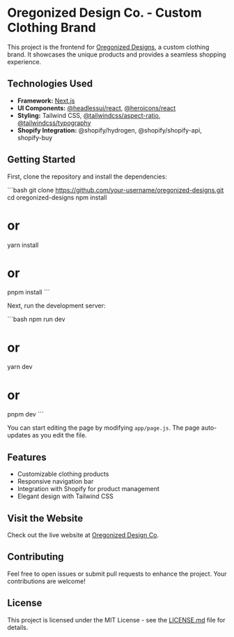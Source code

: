 # Oregonized Design Co. - Custom Clothing Brand

This project is the frontend for [Oregonized Designs](https://oregonizeddesignco.com), a custom clothing brand. It showcases the unique products and provides a seamless shopping experience.

## Technologies Used

- **Framework:** [Next.js](https://nextjs.org/)
- **UI Components:** [@headlessui/react](https://headlessui.dev/), [@heroicons/react](https://heroicons.com/)
- **Styling:** Tailwind CSS, [@tailwindcss/aspect-ratio](https://tailwindcss.com/docs/aspect-ratio), [@tailwindcss/typography](https://tailwindcss.com/docs/typography)
- **Shopify Integration:** @shopify/hydrogen, @shopify/shopify-api, shopify-buy

## Getting Started

First, clone the repository and install the dependencies:

\`\`\`bash
git clone https://github.com/your-username/oregonized-designs.git
cd oregonized-designs
npm install
# or
yarn install
# or
pnpm install
\`\`\`

Next, run the development server:

\`\`\`bash
npm run dev
# or
yarn dev
# or
pnpm dev
\`\`\`

You can start editing the page by modifying `app/page.js`. The page auto-updates as you edit the file.

## Features

- Customizable clothing products
- Responsive navigation bar
- Integration with Shopify for product management
- Elegant design with Tailwind CSS

## Visit the Website

Check out the live website at [Oregonized Design Co](https://oregonizeddesignco.com).

## Contributing

Feel free to open issues or submit pull requests to enhance the project. Your contributions are welcome!

## License

This project is licensed under the MIT License - see the [LICENSE.md](LICENSE.md) file for details.
